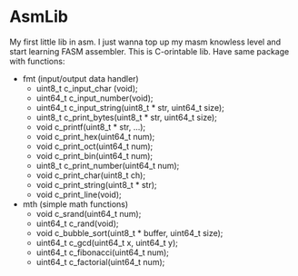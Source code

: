 # AsmLib 
My first little lib in asm. I just wanna top up my masm knowless level and start learning FASM assembler. This is C-orintable lib.
Have same package with functions: 
+ fmt (input/output data handler)
  +  uint8_t c_input_char (void);
  +  uint64_t c_input_number(void);
  +  uint64_t c_input_string(uint8_t * str, uint64_t size);
  +  uint8_t c_print_bytes(uint8_t * str, uint64_t size);
  +  void c_printf(uint8_t * str, ...);
  +  void c_print_hex(uint64_t num);
  +  void c_print_oct(uint64_t num);
  +  void c_print_bin(uint64_t num);
  +  uint8_t c_print_number(uint64_t num);
  +  void c_print_char(uint8_t ch);
  +  void c_print_string(uint8_t * str);
  +  void c_print_line(void);
+ mth (simple math functions)
  +  void c_srand(uint64_t num);
  +  uint64_t c_rand(void);
  +  void c_bubble_sort(uint8_t * buffer, uint64_t size);
  +  uint64_t c_gcd(uint64_t x, uint64_t y);
  +  uint64_t c_fibonacci(uint64_t num);
  +  uint64_t c_factorial(uint64_t num);
  
